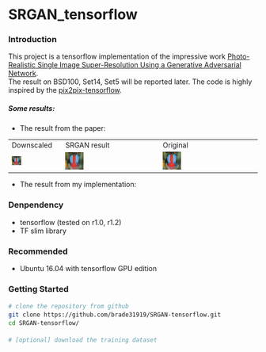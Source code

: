 # SRGAN_tensorflow

### Introduction
This project is a tensorflow implementation of the impressive work  [Photo-Realistic Single Image Super-Resolution Using a Generative Adversarial Network](https://arxiv.org/pdf/1704.02470v1.pdf). <br />
The result on BSD100, Set14, Set5 will be reported later. The code is highly inspired by the [pix2pix-tensorflow](https://github.com/affinelayer/pix2pix-tensorflow).
##### Some results:
* The result from the paper:
<table>
    <tr>
        <td>Downscaled</td>
        <td>SRGAN result</td>
        <td>Original</td>
    </tr>
    <tr>
        <td><img src="./pic/SRGAN/baboon_LR.png" width="20%"></td>
        <td><img src="./pic/SRGAN/baboon_SRGAN-VGG54.png" width="20%"></td>
        <td><img src="./pic/SRGAN/baboon_HR.png" width="20%"></td>
    </tr>
</table>

* The result from my implementation:
### Denpendency
* tensorflow (tested on r1.0, r1.2)
* TF slim library

### Recommended
* Ubuntu 16.04 with tensorflow GPU edition

### Getting Started

```bash
# clone the repository from github
git clone https://github.com/brade31919/SRGAN-tensorflow.git
cd SRGAN-tensorflow/

# [optional] download the training dataset

```